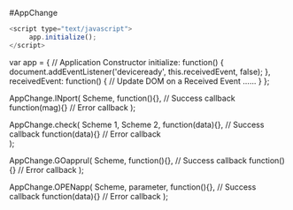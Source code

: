 
#AppChange

```javascript
<script type="text/javascript">
     app.initialize();	
</script>
```


var app = {		// Application Constructor
  initialize: function() {
    document.addEventListener('deviceready', this.receivedEvent, false);
  },
  receivedEvent: function() {	// Update DOM on a Received Event
  			......
	}
};



AppChange.INport(
  Scheme,
  function(){},		// Success callback
  function(mag){}	// Error callback
);

AppChange.check(
		Scheme 1,
		Scheme 2,
		function(data){},	// Success callback
		function(data){}	// Error callback   
);

AppChange.GOapprul(
	Scheme,
	function(){},	// Success callback
	function(){}	// Error callback
);

AppChange.OPENapp(
  Scheme,
	parameter,
  function(){},			// Success callback
  function(data){}	// Error callback
);


